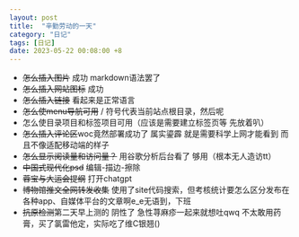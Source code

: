 ```yaml
---
layout: post
title:  "辛勤劳动的一天"
category: "日记"
tags: [日记]
date: 2023-05-22 00:08:00 +8
---
```

- ~~怎么插入图片~~ 成功 markdown语法罢了
- ~~怎么插入网站图标~~ 成功
- ~~怎么插入链接~~ 看起来是正常语言
- ~~怎么使menu导航可用~~ / 符号代表当前站点根目录，然后呢
- 怎么使目录项目和标签项目可用（应该是需要建立标签页等 先放着叭）
- ~~怎么插入评论区~~woc竟然部署成功了 属实鎏霹 就是需要科学上网才能看到 而且不像适配移动端的样子
- ~~怎么显示阅读量和访问量？~~ 用谷歌分析后台看了 够用（根本无人造访tt）
- ~~中国式现代化psd~~ 编辑-描边-擦除
- ~~蓉宝与大运会提纲~~ 打开chatgpt
- ~~博物馆推文全网转发收集~~ 使用了site代码搜索，但考核统计要怎么区分发布在各种app、自媒体平台的文章啊e_e无语到，下班
- ~~抗原检测~~第二天早上测的 阴性了
急性荨麻疹一起来就想吐qwq 不太敢用药膏，买了氯雷他定，实际吃了维C银翘()
